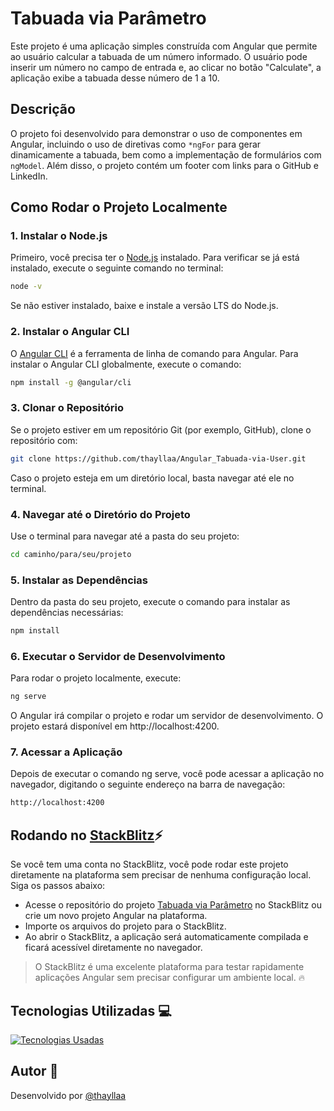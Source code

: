 # Tabuada via Parâmetro

Este projeto é uma aplicação simples construída com Angular que permite ao usuário calcular a tabuada de um número informado. O usuário pode inserir um número no campo de entrada e, ao clicar no botão "Calculate", a aplicação exibe a tabuada desse número de 1 a 10.

## Descrição

O projeto foi desenvolvido para demonstrar o uso de componentes em Angular, incluindo o uso de diretivas como `*ngFor` para gerar dinamicamente a tabuada, bem como a implementação de formulários com `ngModel`. Além disso, o projeto contém um footer com links para o GitHub e LinkedIn.

## Como Rodar o Projeto Localmente

### 1. Instalar o Node.js
Primeiro, você precisa ter o [Node.js](https://nodejs.org/) instalado. Para verificar se já está instalado, execute o seguinte comando no terminal:
```bash
node -v
```
Se não estiver instalado, baixe e instale a versão LTS do Node.js.

### 2. Instalar o Angular CLI
O [Angular CLI](https://angular.dev/) é a ferramenta de linha de comando para Angular. Para instalar o Angular CLI globalmente, execute o comando:
```bash
npm install -g @angular/cli
```

### 3. Clonar o Repositório
Se o projeto estiver em um repositório Git (por exemplo, GitHub), clone o repositório com:
```bash
git clone https://github.com/thayllaa/Angular_Tabuada-via-User.git
```
Caso o projeto esteja em um diretório local, basta navegar até ele no terminal.

### 4. Navegar até o Diretório do Projeto
Use o terminal para navegar até a pasta do seu projeto:
```bash
cd caminho/para/seu/projeto
```

### 5. Instalar as Dependências
Dentro da pasta do seu projeto, execute o comando para instalar as dependências necessárias:
``` bash
npm install
```

### 6. Executar o Servidor de Desenvolvimento
Para rodar o projeto localmente, execute:
```bash
ng serve
```
O Angular irá compilar o projeto e rodar um servidor de desenvolvimento. O projeto estará disponível em http://localhost:4200.

### 7. Acessar a Aplicação
Depois de executar o comando ng serve, você pode acessar a aplicação no navegador, digitando o seguinte endereço na barra de navegação:
```bash
http://localhost:4200
```

## Rodando no [StackBlitz](https://stackblitz.com/):zap:
Se você tem uma conta no StackBlitz, você pode rodar este projeto diretamente na plataforma sem precisar de nenhuma configuração local. Siga os passos abaixo:
- Acesse o repositório do projeto [Tabuada via Parâmetro](https://stackblitz.com/edit/angular-xqeyfp) no StackBlitz ou crie um novo projeto Angular na plataforma.
- Importe os arquivos do projeto para o StackBlitz.
- Ao abrir o StackBlitz, a aplicação será automaticamente compilada e ficará acessível diretamente no navegador.
> O StackBlitz é uma excelente plataforma para testar rapidamente aplicações Angular sem precisar configurar um ambiente local. :fire:

## Tecnologias Utilizadas 💻
[![Tecnologias Usadas](https://skillicons.dev/icons?i=angular,typescript,html,css,github,linkedin)](https://skillicons.dev)

## Autor 👩
Desenvolvido por [@thayllaa](https://www.github.com/thayllaa)

